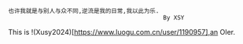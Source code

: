 ```
也许我就是与别人与众不同,逆流是我的日常,我以此为乐.
                                            By XSY
```
This is !(Xusy2024)[https://www.luogu.com.cn/user/1190957],an OIer.

